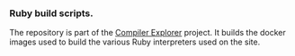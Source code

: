 ### Ruby build scripts.

The repository is part of the [Compiler Explorer](https://godbolt.org/) project. It builds
the docker images used to build the various Ruby interpreters used on the site.
